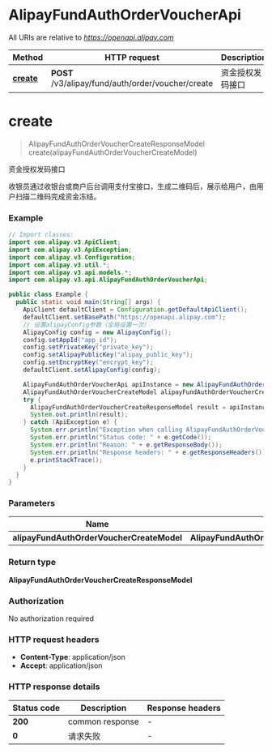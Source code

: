 # AlipayFundAuthOrderVoucherApi

All URIs are relative to *https://openapi.alipay.com*

| Method | HTTP request | Description |
|------------- | ------------- | -------------|
| [**create**](AlipayFundAuthOrderVoucherApi.md#create) | **POST** /v3/alipay/fund/auth/order/voucher/create | 资金授权发码接口 |


<a name="create"></a>
# **create**
> AlipayFundAuthOrderVoucherCreateResponseModel create(alipayFundAuthOrderVoucherCreateModel)

资金授权发码接口

收银员通过收银台或商户后台调用支付宝接口，生成二维码后，展示给用户，由用户扫描二维码完成资金冻结。

### Example
```java
// Import classes:
import com.alipay.v3.ApiClient;
import com.alipay.v3.ApiException;
import com.alipay.v3.Configuration;
import com.alipay.v3.util.*;
import com.alipay.v3.api.models.*;
import com.alipay.v3.api.AlipayFundAuthOrderVoucherApi;

public class Example {
  public static void main(String[] args) {
    ApiClient defaultClient = Configuration.getDefaultApiClient();
    defaultClient.setBasePath("https://openapi.alipay.com");
    // 设置alipayConfig参数（全局设置一次）
    AlipayConfig config = new AlipayConfig();
    config.setAppId("app_id");
    config.setPrivateKey("private_key");
    config.setAlipayPublicKey("alipay_public_key");
    config.setEncryptKey("encrypt_key");
    defaultClient.setAlipayConfig(config);

    AlipayFundAuthOrderVoucherApi apiInstance = new AlipayFundAuthOrderVoucherApi(defaultClient);
    AlipayFundAuthOrderVoucherCreateModel alipayFundAuthOrderVoucherCreateModel = new AlipayFundAuthOrderVoucherCreateModel(); // AlipayFundAuthOrderVoucherCreateModel | 
    try {
      AlipayFundAuthOrderVoucherCreateResponseModel result = apiInstance.create(alipayFundAuthOrderVoucherCreateModel);
      System.out.println(result);
    } catch (ApiException e) {
      System.err.println("Exception when calling AlipayFundAuthOrderVoucherApi#create");
      System.err.println("Status code: " + e.getCode());
      System.err.println("Reason: " + e.getResponseBody());
      System.err.println("Response headers: " + e.getResponseHeaders());
      e.printStackTrace();
    }
  }
}
```

### Parameters

| Name | Type | Description  | Notes |
|------------- | ------------- | ------------- | -------------|
| **alipayFundAuthOrderVoucherCreateModel** | **AlipayFundAuthOrderVoucherCreateModel**|  | [optional] |

### Return type

**AlipayFundAuthOrderVoucherCreateResponseModel**

### Authorization

No authorization required

### HTTP request headers

 - **Content-Type**: application/json
 - **Accept**: application/json

### HTTP response details
| Status code | Description | Response headers |
|-------------|-------------|------------------|
| **200** | common response |  -  |
| **0** | 请求失败 |  -  |

